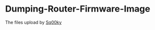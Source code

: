# Dumping-Router-Firmware-Image
The files upload by [Sq00ky](https://github.com/Sq00ky/Dumping-Router-Firmware-Image)
